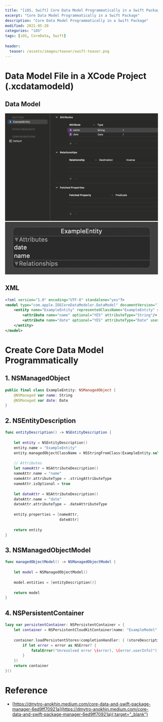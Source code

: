 ```yaml
---
title: "[iOS, Swift] Core Data Model Programmatically in a Swift Package"
excerpt: "Core Data Model Programmatically in a Swift Package"
description: "Core Data Model Programmatically in a Swift Package"
modified: 2021-05-20
categories: "iOS"
tags: [iOS, CoreData, Swift]

header:
  teaser: /assets/images/teaser/swift-teaser.png
---
```


# Data Model File in a XCode Project (.xcdatamodeld)

## Data Model
![datamodel](/assets/images/post/ios/coredata/datamodel.png)
![datamodel2](/assets/images/post/ios/coredata/datamodel2.png)

## XML
```xml
<?xml version="1.0" encoding="UTF-8" standalone="yes"?>
<model type="com.apple.IDECoreDataModeler.DataModel" documentVersion="1.0" lastSavedToolsVersion="18154" systemVersion="20E241" minimumToolsVersion="Automatic" sourceLanguage="Swift" userDefinedModelVersionIdentifier="">
    <entity name="ExampleEntity" representedClassName="ExampleEntity" syncable="YES" codeGenerationType="class">
        <attribute name="name" optional="YES" attributeType="String"/>
        <attribute name="date" optional="YES" attributeType="Date" usesScalarValueType="NO"/>
    </entity>
</model>
```

# Create Core Data Model Programmatically

## 1. NSManagedObject

```swift
public final class ExampleEntity: NSManagedObject {
    @NSManaged var name: String
    @NSManaged var date: Date
}
```

## 2. NSEntityDescription

```swift
func entityDescription() -> NSEntityDescription {

    let entity = NSEntityDescription()
    entity.name = "ExampleEntity"
    entity.managedObjectClassName = NSStringFromClass(ExampleEntity.self)

    // Attributes
    let nameAttr = NSAttributeDescription()
    nameAttr.name = "name"
    nameAttr.attributeType = .stringAttributeType
    nameAttr.isOptional = true

    let dateAttr = NSAttributeDescription()
    dateAttr.name = "date"
    dateAttr.attributeType = .dateAttributeType

    entity.properties = [nameAttr,
                         dateAttr]

    return entity
}
```


## 3. NSManagedObjectModel

```swift
func managedObjectModel() -> NSManagedObjectModel {

    let model = NSManagedObjectModel()

    model.entities = [entityDescription()]

    return model
}
```

## 4. NSPersistentContainer

```swift
lazy var persistentContainer: NSPersistentContainer = {
    let container = NSPersistentCloudKitContainer(name: "ExampleModel", managedObjectModel: managedObjectModel())

    container.loadPersistentStores(completionHandler: { (storeDescription, error) in
        if let error = error as NSError? {
            fatalError("Unresolved error \(error), \(error.userInfo)")
        }
    })
    return container
}()
```

# Reference
- [https://dmytro-anokhin.medium.com/core-data-and-swift-package-manager-6ed9ff70921a](https://dmytro-anokhin.medium.com/core-data-and-swift-package-manager-6ed9ff70921a){:target="_blank"}
